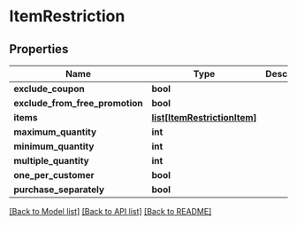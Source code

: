 # ItemRestriction

## Properties
Name | Type | Description | Notes
------------ | ------------- | ------------- | -------------
**exclude_coupon** | **bool** |  | [optional] 
**exclude_from_free_promotion** | **bool** |  | [optional] 
**items** | [**list[ItemRestrictionItem]**](ItemRestrictionItem.md) |  | [optional] 
**maximum_quantity** | **int** |  | [optional] 
**minimum_quantity** | **int** |  | [optional] 
**multiple_quantity** | **int** |  | [optional] 
**one_per_customer** | **bool** |  | [optional] 
**purchase_separately** | **bool** |  | [optional] 

[[Back to Model list]](../README.md#documentation-for-models) [[Back to API list]](../README.md#documentation-for-api-endpoints) [[Back to README]](../README.md)


